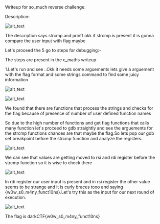 Writeup for so_much reverse challenge:

Description:

![alt_text](https://github.com/vital-information-resource-under-siege/DarkCTF-Writeups/blob/master/so_much/Images/Screenshot_20200930_044942.jpeg)

The description says strcmp and printf okk if strcmp is present it is gonna compare the user input with flag maybe 

Let's proceed the 5 go to steps for debugging:-

The steps are present in the c_maths writeup

1.Let's run and see ..Okk it needs some arguements lets give a arguement with the flag format and some strings command to find some juicy information

![alt_text](https://github.com/vital-information-resource-under-siege/DarkCTF-Writeups/blob/master/so_much/Images/Screenshot_20200930_044358.jpeg)

![alt_text](https://github.com/vital-information-resource-under-siege/DarkCTF-Writeups/blob/master/so_much/Images/Screenshot_20200930_044328.jpeg)

We found that there are functions that process the strings and checks for the flag because of presence of number of user defined function names 

So due to the high number of functions and get flag functions that calls many function let's proceed to gdb straightly and see the arguements for the strcmp functions chances are that maybe the flag.So lets pop our gdb set breakpoint before the strcmp function and analyze the registers.

![alt_text](https://github.com/vital-information-resource-under-siege/DarkCTF-Writeups/blob/master/so_much/Images/Screenshot_20200930_054943.jpeg)

We can see that values are getting moved to rsi and rdi register before the strcmp function so it is wise to check there

![alt_text](https://github.com/vital-information-resource-under-siege/DarkCTF-Writeups/blob/master/so_much/Images/Screenshot_20200930_054953.jpeg)

In rdi register our user input is present and in rsi register the other value seems to be strange and it is curly braces tooo and saying {w0w_s0_m4ny_funct10ns}.Let's try this as the input for our next round of execution.

![alt_text](https://github.com/vital-information-resource-under-siege/DarkCTF-Writeups/blob/master/so_much/Images/Screenshot_20200930_055738.jpeg)

The flag is darkCTF{w0w_s0_m4ny_funct10ns}



 
